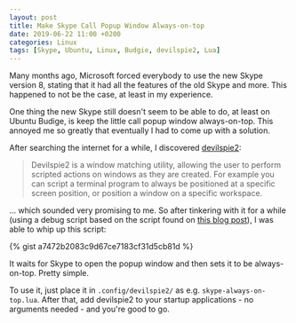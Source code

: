 ```yaml
---
layout: post
title: Make Skype Call Popup Window Always-on-top
date: 2019-06-22 11:00 +0200
categories: Linux
tags: [Skype, Ubuntu, Linux, Budgie, devilspie2, Lua]
---
```


Many months ago, Microsoft forced everybody to use the new Skype version 8, stating that it had all the features of the old Skype and more. This happened to not be the case, at least in my experience.

One thing the new Skype still doesn't seem to be able to do, at least on Ubuntu Budige, is keep the little call popup window always-on-top. This annoyed me so greatly that eventually I had to come up with a solution.

<!-- more -->

After searching the internet for a while, I discovered [devilspie2](https://www.nongnu.org/devilspie2/):

> Devilspie2 is a window matching utility, allowing the user to perform scripted actions on windows as they are created. For example you can script a terminal program to always be positioned at a specific screen position, or position a window on a specific workspace.

... which sounded very promising to me. So after tinkering with it for a while (using a debug script based on the script found on [this blog post](https://www.justingedge.com/linux/devilspie2-automatic-window-placement/)), I was able to whip up this script:

{% gist a7472b2083c9d67ce7183cf31d5cb81d %}

It waits for Skype to open the popup window and then sets it to be always-on-top. Pretty simple.

To use it, just place it in `.config/devilspie2/` as e.g. `skype-always-on-top.lua`. After that, add devilspie2 to your startup applications - no arguments needed - and you're good to go.